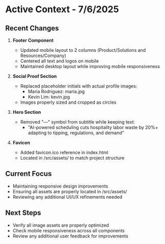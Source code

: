 # Active Context - 7/6/2025

## Recent Changes
1. **Footer Component**
   - Updated mobile layout to 2 columns (Product/Solutions and Resources/Company)
   - Centered all text and logos on mobile
   - Maintained desktop layout while improving mobile responsiveness

2. **Social Proof Section**
   - Replaced placeholder initials with actual profile images:
     - Maria Rodriguez: maria.jpg
     - Kevin Lim: kevin.jpg
   - Images properly sized and cropped as circles

3. **Hero Section**
   - Removed "—" symbol from subtitle while keeping text:
     - "AI-powered scheduling cuts hospitality labor waste by 20%+ adapting to tipping, regulations, and demand"

4. **Favicon**
   - Added favicon.ico reference in index.html
   - Located in /src/assets/ to match project structure

## Current Focus
- Maintaining responsive design improvements
- Ensuring all assets are properly located in /src/assets/
- Reviewing any additional UI/UX refinements needed

## Next Steps
- Verify all image assets are properly optimized
- Check mobile responsiveness across all components
- Review any additional user feedback for improvements
